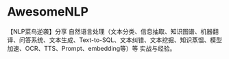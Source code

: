 # AwesomeNLP
【NLP菜鸟逆袭】分享 自然语言处理（文本分类、信息抽取、知识图谱、机器翻译、问答系统、文本生成、Text-to-SQL、文本纠错、文本挖掘、知识蒸馏、模型加速、OCR、TTS、Prompt、embedding等）等 实战与经验。
